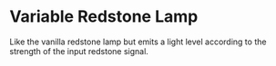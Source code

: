 # Variable Redstone Lamp

Like the vanilla redstone lamp but emits a light level according to the strength of the input redstone signal.